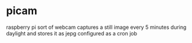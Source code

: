 # picam
raspberry pi sort of webcam
captures a still image every 5 minutes during daylight and stores it as jepg
configured as a cron job
